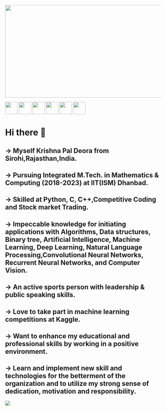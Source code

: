 <!--
**krishnapalS/krishnapalS** is a ✨ _special_ ✨ repository because its `README.md` (this file) appears on your GitHub profile.

Here are some ideas to get you started:

- 🔭 I’m currently working on ...
- 🌱 I’m currently learning ...
- 👯 I’m looking to collaborate on ...
- 🤔 I’m looking for help with ...
- 💬 Ask me about ...
- 📫 How to reach me: ...
- 😄 Pronouns: ...
- ⚡ Fun fact: ...
-->

<img src="https://drive.google.com/uc?export=view&id=1QIL-dHbyVdkrezC_tWSjGIm6SZPe3Zi8" width="700" align="center" height="300">

<!-- Please don't remove this: Grab your social icons from https://github.com/carlsednaoui/gitsocial -->


<!-- Please don't remove this: Grab your social icons from https://github.com/carlsednaoui/gitsocial -->
<a href="https://www.linkedin.com/in/krishna-pal-deora-b4542b171/"><img src="https://github.com/ashutosh1919/ashutosh1919/blob/master/logos/linkedin.png" width="40" /></a>
<a href="http://www.github.com/krishnapalS"><img src="https://github.com/ashutosh1919/ashutosh1919/blob/master/logos/github-logo.png" width="40" /></a>
<a href="https://www.facebook.com/krishnapal.deora.31/"><img src="https://github.com/ashutosh1919/ashutosh1919/blob/master/logos/facebook.png" width="40" /></a>
<a href="mailto:kpsd4050@gmail.com"><img src="https://github.com/ashutosh1919/ashutosh1919/blob/master/logos/google-plus.png" width="40" /></a>
<a href="https://twitter.com/deorakp1"><img src="https://github.com/ashutosh1919/ashutosh1919/blob/master/logos/twitter.png" width="40" /></a>
<a href="https://www.instagram.com/kpdeora.silwani/"><img src="https://github.com/ashutosh1919/ashutosh1919/blob/master/logos/instagram.png" width="40" /></a>

# Hi there 👋

## -> Myself Krishna Pal Deora from Sirohi,Rajasthan,India.
## -> Pursuing Integrated M.Tech. in Mathematics & Computing (2018-2023) at IIT(ISM) Dhanbad.
## -> Skilled at Python, C, C++,Competitive Coding and Stock market Trading.
## -> Impeccable knowledge for initiating applications with Algorithms, Data structures, Binary tree, Artificial Intelligence, Machine Learning, Deep Learning, Natural Language Processing,Convolutional Neural Networks, Recurrent Neural Networks, and Computer Vision.
## -> An active sports person with leadership & public speaking skills. 
## -> Love to take part in machine learning competitions at Kaggle. 
## -> Want to enhance my educational and professional skills by working in a positive environment. 
## -> Learn and implement new skill and technologies for the betterment of the organization and to utilize my strong sense of dedication, motivation and responsibility.

<img src="https://github.com/ashutosh1919/ashutosh1919/blob/master/linkedin_banner.png" />
